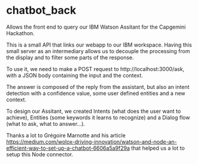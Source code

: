 # chatbot_back

Allows the front end to query our IBM Watson Assitant for the Capgemini Hackathon.

This is a small API that links our webapp to our IBM workspace. Having this small server as an intermediary allows us to decouple the processing from the display and to filter some parts of the response.

To use it, we need to make a POST request to http://localhost:3000/ask, with a JSON body containing the input and the context.

The answer is composed of the reply from the assistant, but also an intent detection with a confidence value, some user defined entities and a new context.

To design our Assitant, we created Intents (what does the user want to achieve), Entities (some keywords it learns to recognize) and a Dialog flow (what to ask, what to answer...).


Thanks a lot to Grégoire Marnotte and his article https://medium.com/wolox-driving-innovation/watson-and-node-an-efficient-way-to-set-up-a-chatbot-6606a5a9f29a that helped us a lot to setup this Node connector.
